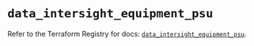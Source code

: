 # `data_intersight_equipment_psu`

Refer to the Terraform Registry for docs: [`data_intersight_equipment_psu`](https://registry.terraform.io/providers/ciscodevnet/intersight/1.0.71/docs/data-sources/equipment_psu).
